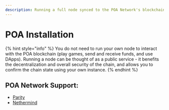 ```yaml
---
description: Running a full node synced to the POA Network's blockchain.
---
```


# POA Installation

{% hint style="info" %}
You do not need to run your own node to interact with the POA blockchain \(play games, send and receive funds, and use DApps\). Running a node can be thought of as a public service - it benefits the decentralization and overall security of the chain, and allows you to confirm the chain state using your own instance.
{% endhint %}

## POA Network Support:

* [Parity](install-parity-client.md)
* [Nethermind](install-nethermind-client.md)

